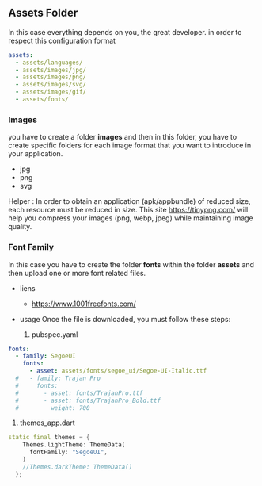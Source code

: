 ## Assets Folder

In this case everything depends on you, the great developer.
in order to respect this configuration format

```yaml
assets:
  - assets/languages/
  - assets/images/jpg/
  - assets/images/png/
  - assets/images/svg/
  - assets/images/gif/
  - assets/fonts/
```
### Images
you have to create a folder **images** and then in this folder, you have to create specific folders for each image format that you want to introduce in your application.
- jpg
- png
- svg

Helper : In order to obtain an application (apk/appbundle) of reduced size, each resource must be reduced in size. This site https://tinypng.com/ will help you compress your images (png, webp, jpeg) while maintaining image quality.

### Font Family

In this case you have to create the folder **fonts** within the folder **assets** and then upload one or more font related files.

- liens
   - https://www.1001freefonts.com/

- usage
  Once the file is downloaded, you must follow these steps:
  1. pubspec.yaml
```yaml
fonts:
  - family: SegoeUI
    fonts:
      - asset: assets/fonts/segoe_ui/Segoe-UI-Italic.ttf
  #   - family: Trajan Pro
  #     fonts:
  #       - asset: fonts/TrajanPro.ttf
  #       - asset: fonts/TrajanPro_Bold.ttf
  #         weight: 700
``` 

  1. themes_app.dart
```dart
static final themes = {
    Themes.lightTheme: ThemeData(
      fontFamily: "SegoeUI",
    )
    //Themes.darkTheme: ThemeData()
  };
```

